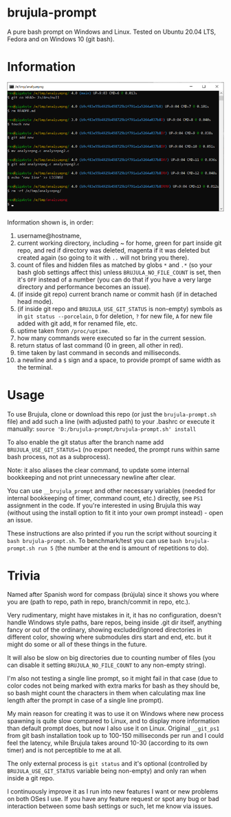 # brujula-prompt

A pure bash prompt on Windows and Linux. Tested on Ubuntu 20.04 LTS, Fedora and on Windows 10 (git bash).

# Information

![screenshot1](screenshot1.png)

Information shown is, in order:
1. username@hostname,
1. current working directory, including ~ for home, green for part inside git repo, and red if directory was deleted, magenta if it was deleted but created again (so going to it with `..` will not bring you there).
1. count of files and hidden files as matched by globs `*` and `.*` (so your bash glob settings affect this) unless `BRUJULA_NO_FILE_COUNT` is set, then it's `OFF` instead of a number (you can do that if you have a very large directory and performance becomes an issue).
1. (if inside git repo) current branch name or commit hash (if in detached head mode).
1. (if inside git repo and `BRUJULA_USE_GIT_STATUS` is non-empty) symbols as in `git status --porcelain`, `D` for deletion, `?` for new file, `A` for new file added with git add, `M` for renamed file, etc.
1. uptime taken from `/proc/uptime`.
1. how many commands were executed so far in the current session.
1. return status of last command (0 in green, all other in red).
1. time taken by last command in seconds and milliseconds.
1. a newline and a `$` sign and a space, to provide prompt of same width as the terminal.

# Usage

To use Brujula, clone or download this repo (or just the `brujula-prompt.sh` file) and add such a line (with adjusted path) to your .bashrc or execute it manually: `source 'D:/brujula-prompt/brujula-prompt.sh' install`

To also enable the git status after the branch name add `BRUJULA_USE_GIT_STATUS=1` (no export needed, the prompt runs within same bash process, not as a subprocess).

Note: it also aliases the clear command, to update some internal bookkeeping and not print unnecessary newline after clear.

You can use `__brujula_prompt` and other necessary variables (needed for internal bookkeeping of timer, command count, etc.) directly, see `PS1` assignment in the code.
If you're interested in using Brujula this way (without using the install option to fit it into your own prompt instead) - open an issue.

These instructions are also printed if you run the script without sourcing it `bash brujula-prompt.sh`. To benchmark/test you can use `bash brujula-prompt.sh run 5` (the number at the end is amount of repetitions to do).

# Trivia

Named after Spanish word for compass (brújula) since it shows you where you are (path to repo, path in repo, branch/commit in repo, etc.).

Very rudimentary, might have mistakes in it, it has no configuration, doesn't
handle Windows style paths, bare repos, being inside .git dir itself, anything
fancy or out of the ordinary, showing excluded/ignored
directories in different color, showing where submodules dirs start and end,
etc. but it might do some or all of these things in the future.

It will also be slow on big directories due to counting number of files (you can disable it setting `BRUJULA_NO_FILE_COUNT` to any non-empty string).

I'm also not testing a single line prompt, so it might fail in that case (due to color codes not being marked with extra marks for bash as they should be, so bash might count the characters in them when calculating max line length after the prompt in case of a single line prompt).

My main reason for creating it was to use it on Windows where new process spawning is quite slow compared to Linux,
and to display more information than default prompt does, but now I also use it on Linux. Original `__git_ps1` from
git bash installation took up to 100-150 milliseconds per run and I could feel the latency, while Brujula takes around
10-30 (according to its own timer) and is not perceptible to me at all.

The only external process is `git status` and it's optional (controlled by `BRUJULA_USE_GIT_STATUS`
variable being non-empty) and only ran when inside a git repo.

I continuously improve it as I run into new features I want or new problems on both OSes I use. If you have any
feature request or spot any bug or bad interaction between some bash settings or such, let me know via issues.
